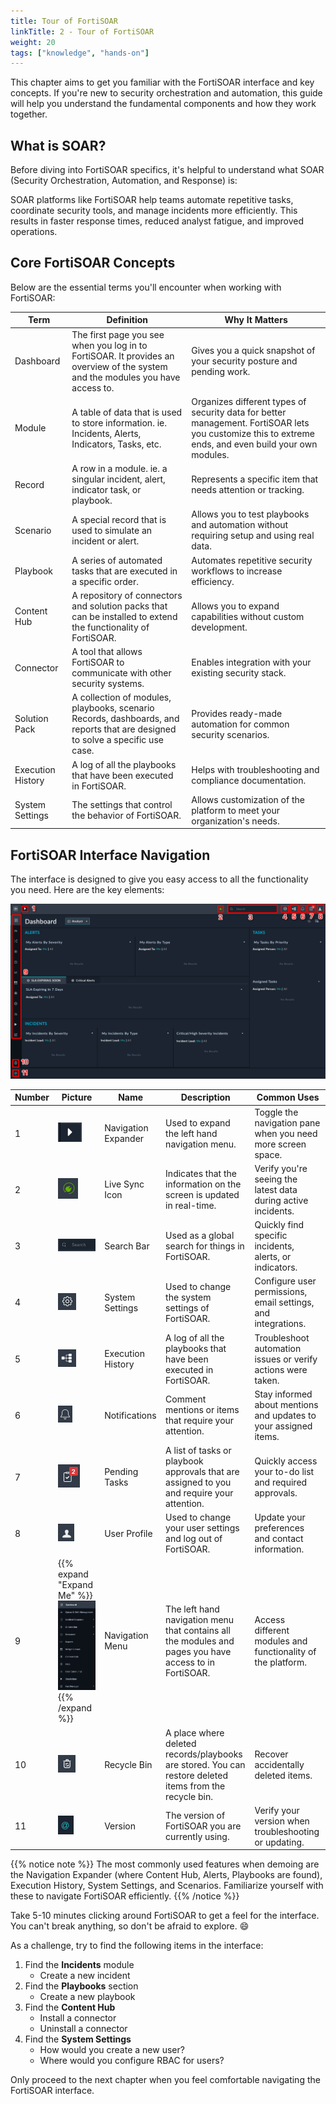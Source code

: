 ```yaml
---
title: Tour of FortiSOAR
linkTitle: 2 - Tour of FortiSOAR
weight: 20
tags: ["knowledge", "hands-on"]
---
```



This chapter aims to get you familiar with the FortiSOAR interface and key concepts. If you're new to security orchestration and automation, this guide will help you understand the fundamental components and how they work together.

## What is SOAR?

Before diving into FortiSOAR specifics, it's helpful to understand what SOAR (Security Orchestration, Automation, and Response) is:

SOAR platforms like FortiSOAR help teams automate repetitive tasks, coordinate security tools, and manage incidents more efficiently. This results in faster response times, reduced analyst fatigue, and improved operations.

## Core FortiSOAR Concepts

Below are the essential terms you'll encounter when working with FortiSOAR:

| Term              | Definition                                                                                                                     | Why It Matters                                                                                                                                        |
|-------------------|--------------------------------------------------------------------------------------------------------------------------------|-------------------------------------------------------------------------------------------------------------------------------------------------------|
| Dashboard         | The first page you see when you log in to FortiSOAR. It provides an overview of the system and the modules you have access to. | Gives you a quick snapshot of your security posture and pending work.                                                                                 |
| Module            | A table of data that is used to store information. ie. Incidents, Alerts, Indicators, Tasks, etc.                              | Organizes different types of security data for better management. FortiSOAR lets you customize this to extreme ends, and even build your own modules. |
| Record            | A row in a module. ie. a singular incident, alert, indicator task, or playbook.                                                | Represents a specific item that needs attention or tracking.                                                                                          |
| Scenario          | A special record that is used to simulate an incident or alert.                                                                | Allows you to test playbooks and automation without requiring setup and using real data.                                                              |
| Playbook          | A series of automated tasks that are executed in a specific order.                                                             | Automates repetitive security workflows to increase efficiency.                                                                                       |
| Content Hub       | A repository of connectors and solution packs that can be installed to extend the functionality of FortiSOAR.                  | Allows you to expand capabilities without custom development.                                                                                         |
| Connector         | A tool that allows FortiSOAR to communicate with other security systems.                                                       | Enables integration with your existing security stack.                                                                                                |
| Solution Pack     | A collection of modules, playbooks, scenario Records, dashboards, and reports that are designed to solve a specific use case.  | Provides ready-made automation for common security scenarios.                                                                                         |
| Execution History | A log of all the playbooks that have been executed in FortiSOAR.                                                               | Helps with troubleshooting and compliance documentation.                                                                                              |
| System Settings   | The settings that control the behavior of FortiSOAR.                                                                           | Allows customization of the platform to meet your organization's needs.                                                                               |

## FortiSOAR Interface Navigation

The interface is designed to give you easy access to all the functionality you need. Here are the key elements:

![img_1.png](images/fortisoar_feature_highlight.png)

| Number | Picture                                                                            | Name                | Description                                                                                             | Common Uses                                                      |
|--------|------------------------------------------------------------------------------------|---------------------|---------------------------------------------------------------------------------------------------------|------------------------------------------------------------------|
| 1      | ![img_1.png](images/navigation_expander_icon.png)                                  | Navigation Expander | Used to expand the left hand navigation menu.                                                           | Toggle the navigation pane when you need more screen space.      |
| 2      | ![img_2.png](images/live_sync_icon.png)                                            | Live Sync Icon      | Indicates that the information on the screen is updated in real-time.                                   | Verify you're seeing the latest data during active incidents.    |
| 3      | ![img_3.png](images/search_bar.png)                                                | Search Bar          | Used as a global search for things in FortiSOAR.                                                        | Quickly find specific incidents, alerts, or indicators.          |
| 4      | ![img_4.png](images/system_setting_icon.png)                                       | System Settings     | Used to change the system settings of FortiSOAR.                                                        | Configure user permissions, email settings, and integrations.    |
| 5      | ![img_5.png](images/execution_history_icon.png)                                    | Execution History   | A log of all the playbooks that have been executed in FortiSOAR.                                        | Troubleshoot automation issues or verify actions were taken.     |
| 6      | ![img_6.png](images/notification_bell.png)                                         | Notifications       | Comment mentions or items that require your attention.                                                  | Stay informed about mentions and updates to your assigned items. |
| 7      | ![img_10.png](images/pending_task_icon.png)                                        | Pending Tasks       | A list of tasks or playbook approvals that are assigned to you and require your attention.              | Quickly access your to-do list and required approvals.           |
| 8      | ![img_8.png](images/user_profile_icon.png)                                         | User Profile        | Used to change your user settings and log out of FortiSOAR.                                             | Update your preferences and contact information.                 |
| 9      | {{% expand "Expand Me" %}}![img_13.png](images/navigation_menu.png){{% /expand %}} | Navigation Menu     | The left hand navigation menu that contains all the modules and pages you have access to in FortiSOAR.  | Access different modules and functionality of the platform.      |
| 10     | ![img_11.png](images/recycle_bin_icon.png)                                         | Recycle Bin         | A place where deleted records/playbooks are stored. You can restore deleted items from the recycle bin. | Recover accidentally deleted items.                              |
| 11     | ![img_12.png](images/fsr_version_icon.png)                                         | Version             | The version of FortiSOAR you are currently using.                                                       | Verify your version when troubleshooting or updating.            |

{{% notice note %}}
The most commonly used features when demoing are the Navigation Expander (where Content Hub, Alerts, Playbooks are found), Execution History, System Settings, and Scenarios. Familiarize yourself with these to navigate FortiSOAR efficiently.
{{% /notice %}}

Take 5-10 minutes clicking around FortiSOAR to get a feel for the interface. You can't break anything, so don't be afraid to explore. :smile:

As a challenge, try to find the following items in the interface:

1. Find the **Incidents** module
    - Create a new incident
2. Find the **Playbooks** section
    - Create a new playbook
3. Find the **Content Hub**
    - Install a connector
    - Uninstall a connector 
4. Find the **System Settings**
    - How would you create a new user?
    - Where would you configure RBAC for users?

Only proceed to the next chapter when you feel comfortable navigating the FortiSOAR interface.
